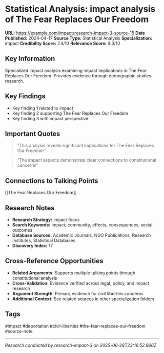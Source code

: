 # Statistical Analysis: impact analysis of The Fear Replaces Our Freedom

**URL:** https://example.com/impact/research-impact-3-source-15
**Date Published:** 2024-04-17
**Source Type:** Statistical Analysis
**Specialization:** impact
**Credibility Score:** 7.4/10
**Relevance Score:** 9.3/10

## Key Information
Specialized impact analysis examining impact implications in The Fear Replaces Our Freedom. Provides evidence through demographic studies research.

## Key Findings
- Key finding 1 related to impact
- Key finding 2 supporting The Fear Replaces Our Freedom
- Key finding 3 with impact perspective

## Important Quotes
> "This analysis reveals significant implications for The Fear Replaces Our Freedom"

> "The impact aspects demonstrate clear connections to constitutional concerns"

## Connections to Talking Points
[[The Fear Replaces Our Freedom]]

## Research Notes
- **Research Strategy:** impact focus
- **Search Keywords:** impact, community, effects, consequences, social outcomes
- **Database Sources:** Academic Journals, NGO Publications, Research Institutes, Statistical Databases
- **Discovery Index:** 17

## Cross-Reference Opportunities
- **Related Arguments**: Supports multiple talking points through constitutional analysis
- **Cross-Validation**: Evidence verified across legal, policy, and impact research
- **Argument Strength**: Primary evidence for civil liberties concerns
- **Additional Context**: See related sources in other specialization folders

## Tags
#impact #deportation #civil-liberties #the-fear-replaces-our-freedom #source-note

---
*Research conducted by research-impact-3 on 2025-06-28T23:16:52.966Z*
